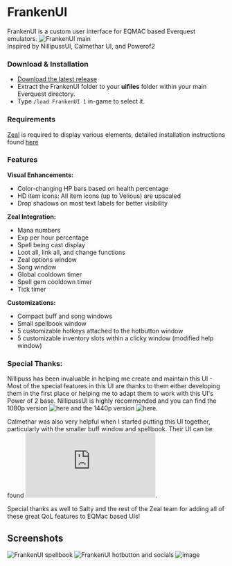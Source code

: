 # FrankenUI

FrankenUI is a custom user interface for EQMAC based Everquest emulators.
![FrankenUI main](https://github.com/user-attachments/assets/c0db867c-ead5-442b-a374-f8fbfe857570)
<br>Inspired by NillipussUI, Calmethar UI, and Powerof2

### Download & Installation

- [Download the latest release](https://github.com/anotheregostar/FrankenUI/releases/latest)
- Extract the FrankenUI folder to your **uifiles** folder within your main Everquest directory.
- Type `/load FrankenUI 1` in-game to select it.

### Requirements
[Zeal](https://github.com/iamclint/Zeal/releases) is required to display various elements, detailed installation instructions found [here](https://github.com/iamclint/Zeal?tab=readme-ov-file#installation)


### Features

**Visual Enhancements:**
- Color-changing HP bars based on health percentage
- HD item icons: All item icons (up to Velious) are upscaled
- Drop shadows on most text labels for better visibility

**Zeal Integration:**
- Mana numbers
- Exp per hour percentage
- Spell being cast display
- Loot all, link all, and change functions
- Zeal options window
- Song window
- Global cooldown timer
- Spell gem cooldown timer
- Tick timer

**Customizations:**
- Compact buff and song windows
- Small spellbook window
- 5 customizable hotkeys attached to the hotbutton window
- 5 customizable inventory slots within a clicky window (modified help window)

### Special Thanks:
Nillipuss has been invaluable in helping me create and maintain this UI - Most of the special features in this UI are thanks to them either developing them in the first place or helping me to adapt them to work with this UI's Power of 2 base.
NillipussUI is highly recommended and you can find the 1080p version ![here](https://github.com/NilliP/NillipussUI_1080p) and the 1440p version ![here](https://github.com/NilliP/NillipussUI_1440p).

Calmethar was also very helpful when I started putting this UI together, particularly with the smaller buff window and spellbook. Their UI can be found ![here](https://www.eqinterface.com/downloads/fileinfo.php?id=6959).

Special thanks as well to Salty and the rest of the Zeal team for adding all of these great QoL features to EQMac based UIs!
  
## Screenshots
![FrankenUI spellbook](https://github.com/user-attachments/assets/81c7f838-b5c1-4853-be79-3824c588fff7)
![FrankenUI hotbutton and socials](https://github.com/user-attachments/assets/085376a1-dd4a-4ad9-800e-6e4b45bcd97f)
![image](https://github.com/user-attachments/assets/8f6276f6-f464-4ce2-9bc0-f25c86075cd6)
